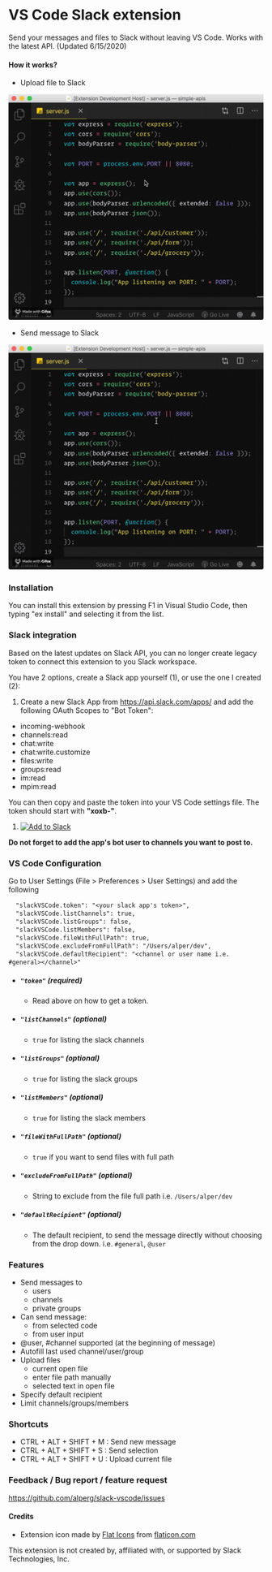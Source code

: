 # VS Code Slack extension
Send your messages and files to Slack without leaving VS Code. Works with the latest API. (Updated 6/15/2020)

#### How it works?
* Upload file to Slack

![Send message](assets/upload.gif)

* Send message to Slack

![Upload file](assets/message.gif)

### Installation
You can install this extension by pressing F1 in Visual Studio Code, then typing "ex install" and selecting it from the list.

### Slack integration
Based on the latest updates on Slack API, you can no longer create legacy token to connect this extension to you Slack workspace. 

You have 2 options, create a Slack app yourself (1), or use the one I created (2):

1. Create a new Slack App from https://api.slack.com/apps/ and add the following OAuth Scopes to "Bot Token":

* incoming-webhook
* channels:read
* chat:write
* chat:write.customize
* files:write
* groups:read
* im:read
* mpim:read

You can then copy and paste the token into your VS Code settings file. The token should start with **"xoxb-"**.

1. <a href="https://slack.com/v2/oauth/authorize?client_id=10638890021.1209235787632&scope=incoming-webhook,channels:read,chat:write,files:write,groups:read,im:read,mpim:read"><img alt="Add to Slack" height="40" width="139" src="https://platform.slack-edge.com/img/add_to_slack.png" srcset="https://platform.slack-edge.com/img/add_to_slack.png 1x, https://platform.slack-edge.com/img/add_to_slack@2x.png 2x"></a>

**Do not forget to add the app's bot user to channels you want to post to.**

### VS Code Configuration
Go to User Settings (File > Preferences > User Settings) and add the following 
```
  "slackVSCode.token": "<your slack app's token>",
  "slackVSCode.listChannels": true,
  "slackVSCode.listGroups": false,
  "slackVSCode.listMembers": false,
  "slackVSCode.fileWithFullPath": true,
  "slackVSCode.excludeFromFullPath": "/Users/alper/dev",
  "slackVSCode.defaultRecipient": "<channel or user name i.e. #general></channel>"
```

* ##### `"token"` (required)
    * Read above on how to get a token.

* ##### `"listChannels"` (optional)
    * `true` for listing the slack channels

* ##### `"listGroups"` (optional)
    * `true` for listing the slack groups

* ##### `"listMembers"` (optional)
    * `true` for listing the slack members

* ##### `"fileWithFullPath"` (optional)
    * `true` if you want to send files with full path

* ##### `"excludeFromFullPath"` (optional)
    * String to exclude from the file full path i.e. `/Users/alper/dev`

* ##### `"defaultRecipient"` (optional)
    * The default recipient, to send the message directly without choosing from the drop down. i.e. `#general`, `@user`

### Features
* Send messages to
    * users
    * channels
    * private groups
* Can send message:
    * from selected code
    * from user input
* @user, #channel supported (at the beginning of message)
* Autofill last used channel/user/group
* Upload files
    * current open file
    * enter file path manually
    * selected text in open file
* Specify default recipient
* Limit channels/groups/members

### Shortcuts
* CTRL + ALT + SHIFT + M : Send new message
* CTRL + ALT + SHIFT + S : Send selection
* CTRL + ALT + SHIFT + U : Upload current file

### Feedback / Bug report / feature request
https://github.com/alperg/slack-vscode/issues

   
#### Credits
* Extension icon made by [Flat Icons](https://www.flaticon.com/authors/flat-icons/ "Flat Icons") from [flaticon.com](https://www.flaticon.com/ "Flaticon")

This extension is not created by, affiliated with, or supported by Slack Technologies, Inc.